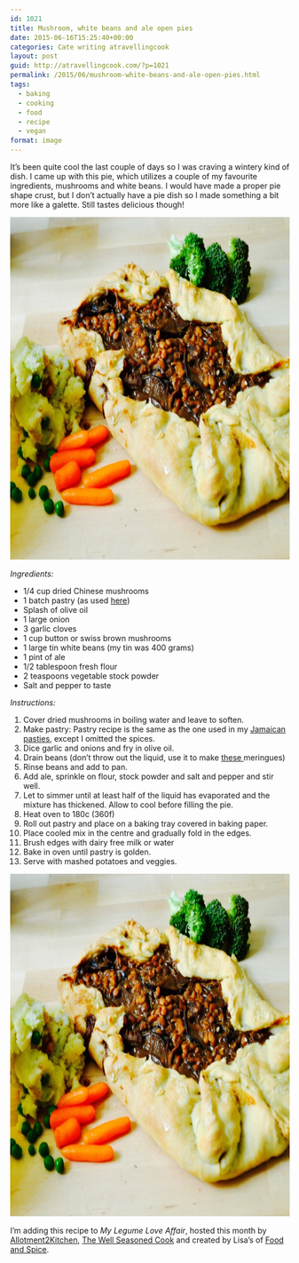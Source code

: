 ```yaml
---
id: 1021
title: Mushroom, white beans and ale open pies
date: 2015-06-16T15:25:40+00:00
categories: Cate writing atravellingcook
layout: post
guid: http://atravellingcook.com/?p=1021
permalink: /2015/06/mushroom-white-beans-and-ale-open-pies.html
tags:
  - baking
  - cooking
  - food
  - recipe
  - vegan
format: image
---
```

It&#8217;s been quite cool the last couple of days so I was craving a wintery kind of dish. I came up with this pie, which utilizes a couple of my favourite ingredients, mushrooms and white beans. I would have made a proper pie shape crust, but I don&#8217;t actually have a pie dish so I made something a bit more like a galette. Still tastes delicious though!



[<img class="aligncenter size-large wp-image-1024" src="/images/atc-migrate/2015/06/DSC0530-1024x810.jpg" alt="_DSC0530" width="780" height="617" />](/images/atc-migrate/2015/06/DSC0530.jpg)

_Ingredients:_

  * 1/4 cup dried Chinese mushrooms
  * 1 batch pastry (as used [here](http://atravellingcook.com/2015/05/jamaican-vegetable-pasties.html))
  * Splash of olive oil
  * 1 large onion
  * 3 garlic cloves
  * 1 cup button or swiss brown mushrooms
  * 1 large tin white beans (my tin was 400 grams)
  * 1 pint of ale
  * 1/2 tablespoon fresh flour
  * 2 teaspoons vegetable stock powder
  * Salt and pepper to taste

_Instructions:_

  1. Cover dried mushrooms in boiling water and leave to soften.
  2. Make pastry: Pastry recipe is the same as the one used in my [Jamaican pasties](http://atravellingcook.com/2015/05/jamaican-vegetable-pasties.html), except I omitted the spices.
  3. Dice garlic and onions and fry in olive oil.
  4. Drain beans (don&#8217;t throw out the liquid, use it to make <a href="http://atravellingcook.com/2015/05/egg-free-meringues.html" target="_blank">these </a>meringues)
  5. Rinse beans and add to pan.
  6. Add ale, sprinkle on flour, stock powder and salt and pepper and stir well.
  7. Let to simmer until at least half of the liquid has evaporated and the mixture has thickened. Allow to cool before filling the pie.
  8. Heat oven to 180c (360f)
  9. Roll out pastry and place on a baking tray covered in baking paper.
 10. Place cooled mix in the centre and gradually fold in the edges.
 11. Brush edges with dairy free milk or water
 12. Bake in oven until pastry is golden.
 13. Serve with mashed potatoes and veggies.

[<img class="aligncenter size-large wp-image-1024" src="/images/atc-migrate/2015/06/DSC0530-1024x810.jpg" alt="_DSC0530" width="780" height="617" />](/images/atc-migrate/2015/06/DSC0530.jpg)

I&#8217;m adding this recipe to _My Legume Love Affair_, hosted this month by [Allotment2Kitchen](http://allotment2kitchen.blogspot.co.uk/2015/08/hosting-my-legume-love-affair-mlla-86.html), [The Well Seasoned Cook](http://thewellseasonedcook.blogspot.in/) and created by Lisa&#8217;s of [Food and Spice](http://foodandspice.blogspot.com/p/mlla.html).

&nbsp;